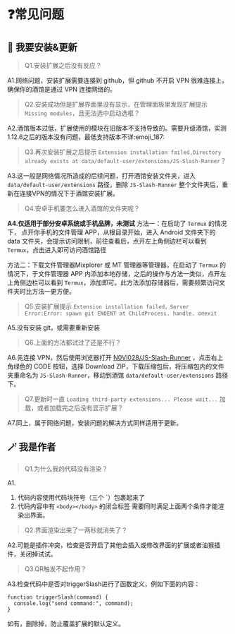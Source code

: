 # :question:常见问题
## :calling: 我要安装&更新
> Q1.安装扩展之后没有反应？

A1.网络问题，安装扩展需要连接到 github，但 github 不开启 VPN 很难连接上，确保你的酒馆是通过 VPN 连接网络的。

> Q2.安装成功但是扩展界面里没有显示，在管理面板里发现扩展提示`Missing modules`，且无法选中启动选框？

A2.酒馆版本过低，扩展使用的模块在旧版本不支持导致的。需要升级酒馆，实测1.12.6之后的版本没有问题，最低支持版本不详:emoji_187: 

> Q3.再次安装扩展之后提示 `Extension installation failed,Directory already exists at data/default-user/extensions/JS-Slash-Runner`？

A3.这一般是网络情况所造成的后续问题，打开酒馆安装文件夹，进入 `data/default-user/extensions` 路径，删除 `JS-Slash-Runner` 整个文件夹后，重新在连接VPN的情况下于酒馆安装扩展。

> Q4.安卓手机要怎么进入酒馆的文件夹呢？

**A4.仅适用于部分安卓系统或手机品牌，未测试**
方法一：在启动了 `Termux` 的情况下， 点开你手机的文件管理 APP，从根目录开始，进入 Android 文件夹下的 data 文件夹，会提示访问限制，前往查看后，点开左上角侧边栏可以看到 `Termux`，点击进入即可访问酒馆路径

方法二：下载文件管理器Mixplorer 或 MT 管理器等管理器，在启动了 `Termux` 的情况下，于文件管理器 APP 内添加本地存储，之后的操作与方法一类似，点开左上角侧边栏可以看到 `Termux`，添加即可。此方法添加存储器后，需要频繁访问文件夹时比方法一更方便。

> Q5.安装扩展提示 `Extension installation failed，Server Error:Error: spawn git ENOENT at ChildProcess. handle. onexit`

A5.没有安装 git，或需要重新安装

> Q6.上面的方法都试过了还是不行？

A6.先连接 VPN，然后使用浏览器打开 [N0VI028/JS-Slash-Runner](https://github.com/N0VI028/JS-Slash-Runner) ，点击右上角绿色的 CODE 按钮，选择 Download ZIP，下载压缩包后，将压缩包内的文件夹重命名为 `JS-Slash-Runner`，移动到酒馆 `data/default-user/extensions` 路径下。

> Q7.更新时一直 `Loading third-party extensions... Please wait...` 加载，或者加载完之后没有显示扩展？

A7.同上，属于网络问题，安装问题的解决方式同样适用于更新。

## :magic_wand: 我是作者
> Q1.为什么我的代码没有渲染？

A1.
1. 代码内容使用代码块符号（三个 `）包裹起来了
2. 代码内容中有 `<body></body>` 的闭合标签
需要同时满足上面两个条件才能渲染出界面。

> Q2.界面渲染出来了一两秒就消失了？

A2.可能是插件冲突，检查是否开启了其他会插入或修改界面的扩展或者油猴插件，关闭掉试试。

> Q3.QR触发不起作用？

A3.检查代码中是否对triggerSlash进行了函数定义，例如下面的内容：
```
function triggerSlash(command) {
  console.log("send command:", command);
}
```
如有，删除掉，防止覆盖扩展的默认定义。